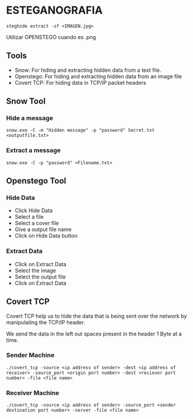 # ESTEGANOGRAFIA

```steghide extract -sf <IMAGEN.jpg>```

Utilizar OPENSTEGO cuando es .png

## Tools

* Snow: For hiding and extracting hidden data from a text file.
* Openstego: For hiding and extracting hidden data from an image file
* Covert TCP: For hiding data in TCP/IP packet headers

## Snow Tool

### Hide a message

```
snow.exe -C -m "Hidden message" -p "password" Secret.txt <outputfile.txt>
```

### Extract a message

```
snow.exe -C -p "password" <Filename.txt>
```



## Openstego Tool

### Hide Data

* Click Hide Data
* Select a file
* Select a cover file
* Give a output file name
* Click on Hide Data button

### Extract Data

* Click on Extract Data
* Select the image
* Select the output file
* Click on Extract Data

## Covert TCP

Covert TCP help us to hide the data that is being sent over the network by manipulating the TCP/IP header.

We send the data in the left out spaces present in the header 1 Byte at a time.

### Sender Machine

```
./covert_tcp -source <ip address of sender> -dest <ip address of receiver> -source_port <origin port number> -dest <reciever port number> -file <file name> 
```

### Receiver Machine

```
./covert_tcp -source <ip address of sender> -source_port <sender destination port number> -server -file <file name>
```
